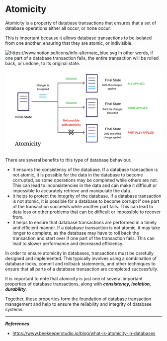 # Atomicity

Atomicity is a property of database transactions that ensures that a set of database operations either all occur, or none occur.

This is important because it allows database transactions to be isolated from one another, ensuring that they are atomic, or indivisible.

<aside>
<img src="https://www.notion.so/icons/info-alternate_blue.svg" alt="https://www.notion.so/icons/info-alternate_blue.svg" width="40px" /> In other words, if one part of a database transaction fails, the entire transaction will be rolled back, or undone, to its original state.

</aside>

![Untitled](Relational/Atomicity%20d4b607bd7a094426ae6dc4babea394ef/Untitled.png)

There are several benefits to this type of database behaviour.

- It ensures the consistency of the database.
If a database transaction is not atomic, it is possible for the data in the database to become corrupted, as some operations may be completed while others are not.
This can lead to inconsistencies in the data and can make it difficult or impossible to accurately retrieve and manipulate the data.
- It helps to protect the integrity of the database.
If a database transaction is not atomic, it is possible for a database to become corrupt if one part of the transaction succeeds while another part fails.
This can lead to data loss or other problems that can be difficult or impossible to recover from.
- It helps to ensure that database transactions are performed in a timely and efficient manner.
If a database transaction is not atomic, it may take longer to complete, as the database may have to roll back the transaction and start over if one part of the transaction fails.
This can lead to slower performance and decreased efficiency.

In order to ensure atomicity in databases, transactions must be carefully designed and implemented.
This typically involves using a combination of database locks, commit and rollback statements, and other techniques to ensure that all parts of a database transaction are completed successfully.

It is important to note that atomicity is just one of several important properties of database transactions, along with ***consistency, isolation, durability***.

Together, these properties form the foundation of database transaction management and help to ensure the reliability and integrity of database systems.

---

***References***

- https://www.beekeeperstudio.io/blog/what-is-atomicity-in-databases